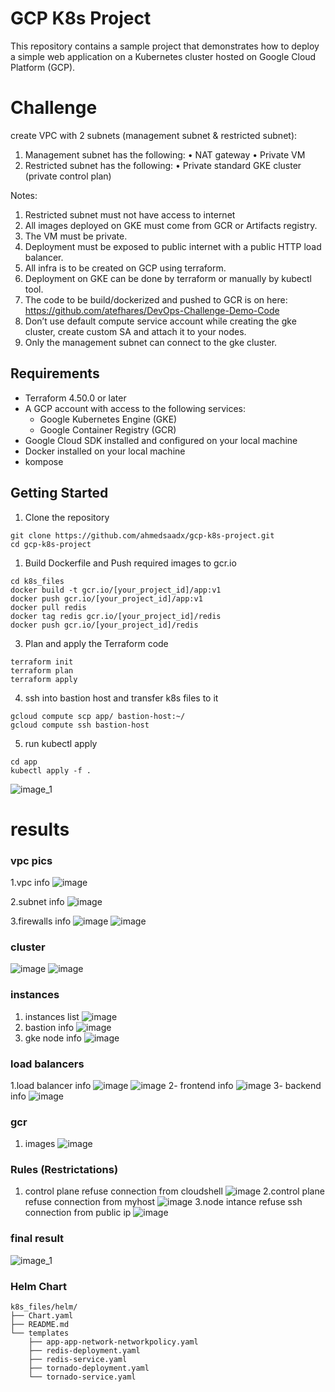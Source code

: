 # GCP K8s Project
This repository contains a sample project that demonstrates how to deploy a simple web application on a Kubernetes cluster hosted on Google Cloud Platform (GCP).

# Challenge
create VPC with 2 subnets (management subnet & restricted subnet):
1. Management subnet has the following:
    • NAT gateway
    • Private VM
2. Restricted subnet has the following:
• Private standard GKE cluster (private control plan)

Notes:
1. Restricted subnet must not have access to internet
2. All images deployed on GKE must come from GCR or Artifacts registry.
3. The VM must be private.
4. Deployment must be exposed to public internet with a public HTTP load balancer.
5. All infra is to be created on GCP using terraform.
6. Deployment on GKE can be done by terraform or manually by kubectl tool.
7. The code to be build/dockerized and pushed to GCR is on here:
https://github.com/atefhares/DevOps-Challenge-Demo-Code
8. Don’t use default compute service account while creating the gke cluster, create
custom SA and attach it to your nodes.
9. Only the management subnet can connect to the gke cluster.


## Requirements
- Terraform 4.50.0 or later
- A GCP account with access to the following services:
    - Google Kubernetes Engine (GKE)
    - Google Container Registry (GCR)
- Google Cloud SDK installed and configured on your local machine
- Docker installed on your local machine
- kompose 

## Getting Started

1. Clone the repository
```
git clone https://github.com/ahmedsaadx/gcp-k8s-project.git 
cd gcp-k8s-project
```
1. Build Dockerfile and Push required images to gcr.io
```
cd k8s_files
docker build -t gcr.io/[your_project_id]/app:v1
docker push gcr.io/[your_project_id]/app:v1
docker pull redis
docker tag redis gcr.io/[your_project_id]/redis
docker push gcr.io/[your_project_id]/redis

```
3. Plan and apply the Terraform code
```
terraform init
terraform plan
terraform apply
```
4. ssh into bastion host and transfer k8s files to it
```
gcloud compute scp app/ bastion-host:~/
gcloud compute ssh bastion-host
```
5. run kubectl apply 
```
cd app
kubectl apply -f .
```
![image_1](pics/kubectl-apply.png)

# results
### vpc pics
1.vpc info
![image](pics/vpc/vpc.png)


2.subnet info
![image](pics/vpc/subnets.png)

3.firewalls info
![image](pics/vpc/firewalls.png)
![image](pics/vpc/firewall-2.png)

### cluster
![image](pics/cluster/cluster.png)
![image](pics/cluster/cluster-1.png)
### instances
1. instances list
![image](pics/instances/instances.png)
2. bastion info
![image](pics/instances/bastion-host-instnace.png)
3. gke node info 
![image](pics/instances/gke-node-sample.png)
### load balancers

1.load balancer info
![image](pics/loadbalancers/loadbalancers.png)
![image](pics/loadbalancers/loadbalancer-2.png)
2- frontend info
![image](pics/loadbalancers/frontend.png)
3- backend info 
![image](pics/loadbalancers/backend.png)

### gcr 
1. images
![image](pics/gcr/images.png)

### Rules (Restrictations)
1. control plane refuse connection from cloudshell
![image](pics/rules/control_plane_refuse_connection_from_cloudshell.png)
2.control plane refuse connection from myhost
![image](pics/rules/control_plane_refuse_connection_from_myhost.png)
3.node intance refuse ssh connection from public ip 
![image](pics/rules/node_refuse_ssh_connection_from_public_ip.png)

### final result
![image_1](pics/final_result.png)

### Helm Chart
```
k8s_files/helm/
├── Chart.yaml
├── README.md
└── templates
    ├── app-app-network-networkpolicy.yaml
    ├── redis-deployment.yaml
    ├── redis-service.yaml
    ├── tornado-deployment.yaml
    └── tornado-service.yaml
```    
